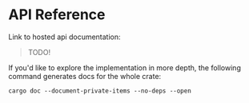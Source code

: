 # API Reference

Link to hosted api documentation: 

> TODO!


If you'd like to explore the implementation in more depth, the following command generates docs for the whole crate:

```
cargo doc --document-private-items --no-deps --open
```